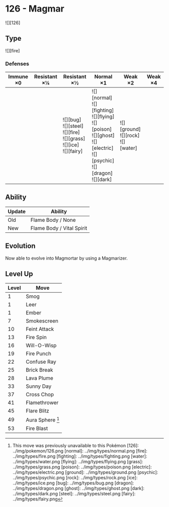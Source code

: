 # 126 - Magmar
![][126]

## Type

![][fire]

### Defenses

Immune ×0 | Resistant ×¼ | Resistant ×½                                                                    | Normal ×1                                                                                                                                 | Weak ×2                                    | Weak ×4
---       | ---          | ---                                                                             | ---                                                                                                                                       | ---                                        | ---
&nbsp;    | &nbsp;       | ![][bug]<br>![][steel]<br>![][fire]<br>![][grass]<br>![][ice]<br>![][fairy]<br> | ![][normal]<br>![][fighting]<br>![][flying]<br>![][poison]<br>![][ghost]<br>![][electric]<br>![][psychic]<br>![][dragon]<br>![][dark]<br> | ![][ground]<br>![][rock]<br>![][water]<br> | &nbsp;

## Ability

Update | Ability
---    | ---
Old    | Flame Body / None
New    | Flame Body / Vital Spirit

## Evolution
Now able to evolve into Magmortar by using a Magmarizer.

## Level Up

Level | Move
---   | ---
1     | Smog
1     | Leer
1     | Ember
7     | Smokescreen
10    | Feint Attack
13    | Fire Spin
16    | Will-O-Wisp
19    | Fire Punch
22    | Confuse Ray
25    | Brick Break
28    | Lava Plume
33    | Sunny Day
37    | Cross Chop
41    | Flamethrower
45    | Flare Blitz
49    | Aura Sphere [^1]
53    | Fire Blast

[^1]: This move was previously unavailable to this Pokémon
[126]: ../img/pokemon/126.png
[normal]: ../img/types/normal.png
[fire]: ../img/types/fire.png
[fighting]: ../img/types/fighting.png
[water]: ../img/types/water.png
[flying]: ../img/types/flying.png
[grass]: ../img/types/grass.png
[poison]: ../img/types/poison.png
[electric]: ../img/types/electric.png
[ground]: ../img/types/ground.png
[psychic]: ../img/types/psychic.png
[rock]: ../img/types/rock.png
[ice]: ../img/types/ice.png
[bug]: ../img/types/bug.png
[dragon]: ../img/types/dragon.png
[ghost]: ../img/types/ghost.png
[dark]: ../img/types/dark.png
[steel]: ../img/types/steel.png
[fairy]: ../img/types/fairy.png
